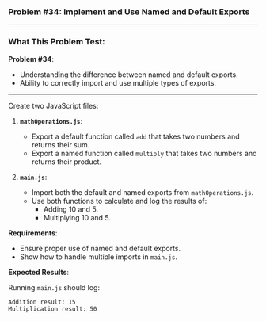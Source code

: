### Problem #34: Implement and Use Named and Default Exports

---

### What This Problem Test:

**Problem #34**:

-   Understanding the difference between named and default exports.
-   Ability to correctly import and use multiple types of exports.

---

Create two JavaScript files:

1. **`mathOperations.js`**:

    - Export a default function called `add` that takes two numbers and returns their sum.
    - Export a named function called `multiply` that takes two numbers and returns their product.

2. **`main.js`**:
    - Import both the default and named exports from `mathOperations.js`.
    - Use both functions to calculate and log the results of:
        - Adding 10 and 5.
        - Multiplying 10 and 5.

**Requirements**:

-   Ensure proper use of named and default exports.
-   Show how to handle multiple imports in `main.js`.

**Expected Results**:

Running `main.js` should log:

```
Addition result: 15
Multiplication result: 50
```
